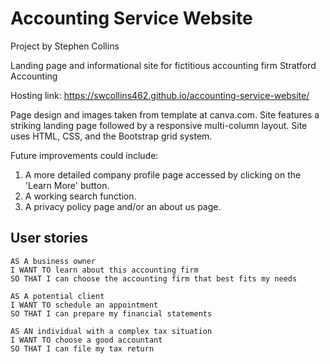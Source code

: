 # Accounting Service Website

Project by Stephen Collins

Landing page and informational site for fictitious accounting firm Stratford Accounting

Hosting link: https://swcollins462.github.io/accounting-service-website/

Page design and images taken from template at canva.com.
Site features a striking landing page followed by a responsive multi-column layout. Site uses HTML, CSS, and the Bootstrap grid system.

Future improvements could include:

1. A more detailed company profile page accessed by clicking on the 'Learn More' button.
2. A working search function.
3. A privacy policy page and/or an about us page.

## User stories

```
AS A business owner
I WANT TO learn about this accounting firm
SO THAT I can choose the accounting firm that best fits my needs

AS A potential client
I WANT TO schedule an appointment
SO THAT I can prepare my financial statements

AS AN individual with a complex tax situation
I WANT TO choose a good accountant
SO THAT I can file my tax return
```
